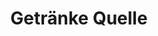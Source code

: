 ---
title: "Getränke Quelle"
url: /unterpleichfeld/getraenke-quelle-hauptstrasse/
shop: Getränke
---